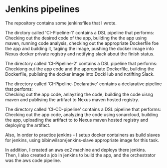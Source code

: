 # Jenkins pipelines

The repository contains some jenkinsfiles that I wrote.

The dirctory called 'CI-Pipeline-1' contains a DSL pipeline that performs:<br>
Checking out the desired code of the app, building the the app using maven, running code analysis, checking out the appropriate Dockerfile foe the app and building it, tagiing the image, pushing the docker image into Nexus docker private registry and notifying slack about the finish status.

The directory called 'CI-Pipeline-2' contains a DSL pipeline that performs:
Checkiong out the app code and the appropriate Dockerfile, building the Dockerfile, publising the docker image into DockHub and notifting Slack.

The directory called 'CI-Pipeline-Declarative' contains a declarative pipeline that perfoms:<br>
Checking out the app code, anlayzing the code, building the code uisng maven and publising the artifact to Nexus maven hosted registry.

The directory called 'CI-CD-pipeline' contains a DSL pipeline that performs:<br>
Checking out the app code, analyzing the code using sonarcloud, building the app, uploading the artifact to to Nexus maven hosted registry and deploying the artifact.

Also, In order to practice jenkins - I setup docker containers as build slaves for jenkins, using bibinwilson/jenkins-slave appropriate image for this task.

In addition, I created an aws ec2 machine and deploys there jenkins. <br>
Then, I also created a job in jenkins to build the app, and the orchestrator was the aws code pipeline.
